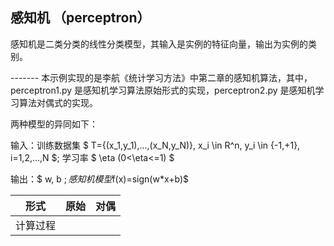 ## 感知机 （perceptron）

感知机是二类分类的线性分类模型，其输入是实例的特征向量，输出为实例的类别。

------- 本示例实现的是李航《统计学习方法》中第二章的感知机算法，其中，perceptron1.py 是感知机学习算法原始形式的实现，perceptron2.py 是感知机学习算法对偶式的实现。

两种模型的异同如下：

输入：训练数据集 $ T={(x_1,y_1),...,(x_N,y_N)}, x_i \in R^n, y_i \in {-1,+1}, i=1,2,...,N $; 学习率 $ \eta (0<\eta<=1) $

输出：$ w, b $; 感知机模型$f(x)=sign(w*x+b)$ 

形式 | 原始 | 对偶
----|:---:|:---:
计算过程||
